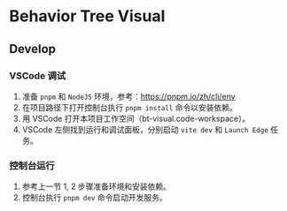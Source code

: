 # Behavior Tree Visual

## Develop

### VSCode 调试

1. 准备 `pnpm` 和 `NodeJS` 环境，参考：https://pnpm.io/zh/cli/env
2. 在项目路径下打开控制台执行 `pnpm install` 命令以安装依赖。
3. 用 VSCode 打开本项目工作空间（bt-visual.code-workspace）。
4. VSCode 左侧找到运行和调试面板，分别启动 `vite dev` 和 `Launch Edge` 任务。

### 控制台运行

1. 参考上一节 1, 2 步骤准备环境和安装依赖。
2. 控制台执行 `pnpm dev` 命令启动开发服务。
